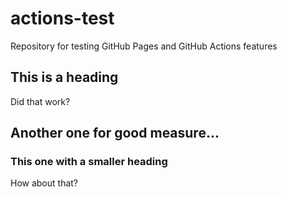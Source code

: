 # actions-test
Repository for testing GitHub Pages and GitHub Actions features

## This is a heading
Did that work?

## Another one for good measure...
### This one with a smaller heading
How about that?
